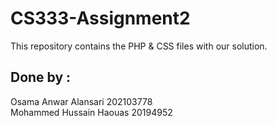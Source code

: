 # CS333-Assignment2
This repository contains the PHP & CSS files with our solution.

## Done by  :
  Osama Anwar Alansari      202103778<br>
  Mohammed Hussain Haouas   20194952
